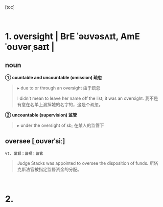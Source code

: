 [toc]




&emsp;
&emsp;
# 1. oversight | BrE ˈəʊvəsʌɪt, AmE ˈoʊvərˌsaɪt |
## noun
**① countable and uncountable (omission) 疏忽**
> ▸ due to or through an oversight
> 由于疏忽
> 
> I didn't mean to leave her name off the list; it was an oversight.
> 我不是有意在名单上漏掉她的名字的，这是个疏忽。
> 
**② uncountable (supervision) 监管**
> ▸ under the oversight of sb;
> 在某人的监管下
> 
## oversee [ˌoʊvərˈsiː]
`vt. 监督；监视；监管`
> Judge Stacks was appointed to oversee the disposition of funds. 
> 斯塔克斯法官被指定监督资金的分配。
>





&emsp;
&emsp;
# 2. 